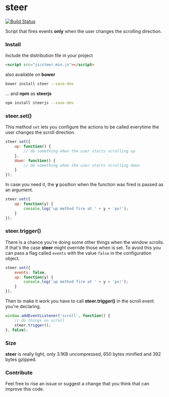 # steer

[![Build Status](https://travis-ci.org/jeremenichelli/steer.svg)](https://travis-ci.org/jeremenichelli/steer)

Script that fires events **only** when the user changes the scrolling direction.


### Install

Include the distribution file in your project

```html
<script src="js/steer.min.js"></script>
```

also available on **bower**

```bash
bower install steer --save-dev
```

... and **npm** as **steerjs**

```bash
npm install steerjs --save-dev
```


### steer.set()

This method ```set``` lets you configure the actions to be called everytime the user changes the scroll direction.

```js
steer.set({
    up: function() {
        // do something when the user starts scrolling up
    },
    down: function() {
        // do something when the user starts scrolling down
    }
});
```

In case you need it, the **y** position when the function was fired is passed as an argument.

```js
steer.set({
    up: function(y) {
        console.log('up method fire at ' + y + 'px!');
    }
});
```

### steer.trigger()

There is a chance you're doing some other things when the window scrolls. If that's the case **steer** might override those when is set. To avoid this you can pass a flag called ```events``` with the value ```false``` in the configuration object.

```js
steer.set({
    events: false,
    up: function(y) {
        console.log('up method fire at ' + y + 'px!');
    }
});
```

Then to make it work you have to call **steer.trigger()** in the scroll event you're declaring.

```js
window.addEventListener('scroll', function() {
    // do things on scroll
    steer.trigger();
}, false);
```


### Size

**steer** is really light, only 3.1KB uncompressed, 650 bytes minified and 392 bytes gzipped.


### Contribute

Feel free to rise an issue or suggest a change that you think that can improve this code.
